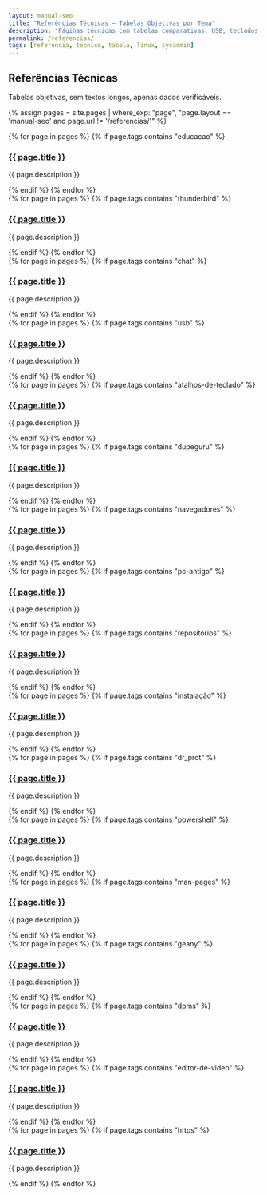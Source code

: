 ```yaml
---
layout: manual-seo
title: "Referências Técnicas — Tabelas Objetivas por Tema"
description: "Páginas técnicas com tabelas comparativas: USB, teclados, backup, init systems, pacotes."
permalink: /referencias/
tags: [referencia, tecnico, tabela, linux, sysadmin]
---
```


<section>
  <h2>Referências Técnicas</h2>
  <p>Tabelas objetivas, sem textos longos, apenas dados verificáveis.</p>

  {% assign pages = site.pages | where_exp: "page", "page.layout == 'manual-seo' and page.url != '/referencias/'" %}


<!-- Seção: USB -->


<div class="section">
      {% for page in pages %}
      {% if page.tags contains "educacao" %}
        <div class="ref-item">
          <h3><a href="{{ page.url | relative_url }}">{{ page.title }}</a></h3>
          <p>{{ page.description }}</p>
        </div>
      {% endif %}
    {% endfor %}
  </div>




<div class="section">
      {% for page in pages %}
      {% if page.tags contains "thunderbird" %}
        <div class="ref-item">
          <h3><a href="{{ page.url | relative_url }}">{{ page.title }}</a></h3>
          <p>{{ page.description }}</p>
        </div>
      {% endif %}
    {% endfor %}
  </div>



  <div class="section">
      {% for page in pages %}
      {% if page.tags contains "chat" %}
        <div class="ref-item">
          <h3><a href="{{ page.url | relative_url }}">{{ page.title }}</a></h3>
          <p>{{ page.description }}</p>
        </div>
      {% endif %}
    {% endfor %}
  </div>



  <!-- Seção: USB -->
  <div class="section">
      {% for page in pages %}
      {% if page.tags contains "usb" %}
        <div class="ref-item">
          <h3><a href="{{ page.url | relative_url }}">{{ page.title }}</a></h3>
          <p>{{ page.description }}</p>
        </div>
      {% endif %}
    {% endfor %}
  </div>

  <!-- Seção: Teclados -->
  <div class="section">
      {% for page in pages %}
      {% if page.tags contains "atalhos-de-teclado" %}
        <div class="ref-item">
          <h3><a href="{{ page.url | relative_url }}">{{ page.title }}</a></h3>
          <p>{{ page.description }}</p>
        </div>
      {% endif %}
    {% endfor %}
  </div>

<!-- Seção: Teclados -->
  <div class="section">
      {% for page in pages %}
      {% if page.tags contains "dupeguru" %}
        <div class="ref-item">
          <h3><a href="{{ page.url | relative_url }}">{{ page.title }}</a></h3>
          <p>{{ page.description }}</p>
        </div>
      {% endif %}
    {% endfor %}
  </div>
  


<!-- Seção: Teclados -->
  <div class="section">
      {% for page in pages %}
      {% if page.tags contains "navegadores" %}
        <div class="ref-item">
          <h3><a href="{{ page.url | relative_url }}">{{ page.title }}</a></h3>
          <p>{{ page.description }}</p>
        </div>
      {% endif %}
    {% endfor %}
  </div>
  
  
    
  
  
  
  
  <!-- Seção: Teclados -->
  <div class="section">
      {% for page in pages %}
      {% if page.tags contains "pc-antigo" %}
        <div class="ref-item">
          <h3><a href="{{ page.url | relative_url }}">{{ page.title }}</a></h3>
          <p>{{ page.description }}</p>
        </div>
      {% endif %}
    {% endfor %}
  </div>
  
  
  
  <!-- Seção: Teclados -->
  <div class="section">
      {% for page in pages %}
      {% if page.tags contains "repositórios" %}
        <div class="ref-item">
          <h3><a href="{{ page.url | relative_url }}">{{ page.title }}</a></h3>
          <p>{{ page.description }}</p>
        </div>
      {% endif %}
    {% endfor %}
  </div>
  
  
  
  <!-- Seção: Teclados -->
  <div class="section">
      {% for page in pages %}
      {% if page.tags contains "instalação" %}
        <div class="ref-item">
          <h3><a href="{{ page.url | relative_url }}">{{ page.title }}</a></h3>
          <p>{{ page.description }}</p>
        </div>
      {% endif %}
    {% endfor %}
  </div>
  
  
  
  <!-- Seção: Teclados -->
  <div class="section">
      {% for page in pages %}
      {% if page.tags contains "dr_prot" %}
        <div class="ref-item">
          <h3><a href="{{ page.url | relative_url }}">{{ page.title }}</a></h3>
          <p>{{ page.description }}</p>
        </div>
      {% endif %}
    {% endfor %}
  </div>
  
  
  
  <!-- Seção: Teclados -->
  <div class="section">
      {% for page in pages %}
      {% if page.tags contains "powershell" %}
        <div class="ref-item">
          <h3><a href="{{ page.url | relative_url }}">{{ page.title }}</a></h3>
          <p>{{ page.description }}</p>
        </div>
      {% endif %}
    {% endfor %}
  </div>
  
  <!-- Seção: Teclados -->
  <div class="section">
      {% for page in pages %}
      {% if page.tags contains "man-pages" %}
        <div class="ref-item">
          <h3><a href="{{ page.url | relative_url }}">{{ page.title }}</a></h3>
          <p>{{ page.description }}</p>
        </div>
      {% endif %}
    {% endfor %}
  </div>
  
  
  
 
  
  
   <!-- Seção: Teclados -->
  <div class="section">
      {% for page in pages %}
      {% if page.tags contains "geany" %}
        <div class="ref-item">
          <h3><a href="{{ page.url | relative_url }}">{{ page.title }}</a></h3>
          <p>{{ page.description }}</p>
        </div>
      {% endif %}
    {% endfor %}
  </div>
  
  
  
  
   <!-- Seção: Teclados -->
  <div class="section">
      {% for page in pages %}
      {% if page.tags contains "dpms" %}
        <div class="ref-item">
          <h3><a href="{{ page.url | relative_url }}">{{ page.title }}</a></h3>
          <p>{{ page.description }}</p>
        </div>
      {% endif %}
    {% endfor %}
  </div>
  
  
  
   <!-- Seção: Teclados -->
  <div class="section">
      {% for page in pages %}
      {% if page.tags contains "editor-de-video" %}
        <div class="ref-item">
          <h3><a href="{{ page.url | relative_url }}">{{ page.title }}</a></h3>
          <p>{{ page.description }}</p>
        </div>
      {% endif %}
    {% endfor %}
  </div>
  
  
   
  
  
   <!-- Seção: Teclados -->
  <div class="section">
      {% for page in pages %}
      {% if page.tags contains "https" %}
        <div class="ref-item">
          <h3><a href="{{ page.url | relative_url }}">{{ page.title }}</a></h3>
          <p>{{ page.description }}</p>
        </div>
      {% endif %}
    {% endfor %}
  </div>
  
  
  
  
  
  
  
  
  
  
  
  
  
  
  
  
  
  
  
  
  
  
  
  
  
  
  
  
  
  
  
  
  
  
  
  
  
  
  
  
  
  
  
